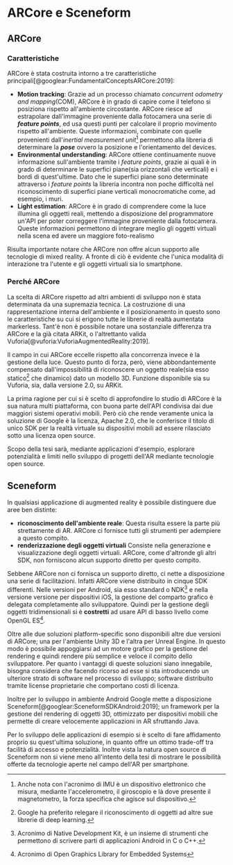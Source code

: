# ARCore e Sceneform

## ARCore 

### Caratteristiche

ARCore è stata costruita intorno a tre caratteristiche principali[@googlear:FundamentalConceptsARCore:2019]:

- **Motion tracking**:
  Grazie ad un processo chiamato *concurrent odometry and mapping*(COM), ARCore è in grado di capire come il telefono si posiziona rispetto all'ambiente circostante.
  ARCore riesce ad estrapolare dall'immagine proveniente dalla fotocamera una serie di ***feature points***, ed usa questi punti per calcolare il proprio movimento rispetto all'ambiente.
  Queste informazioni, combinate con quelle provenienti dall'*inertial measurement unit*[^imu] permettono alla libreria di determinare la ***pose*** ovvero la posizione e l'orientamento del devices.
- **Environmental understanding**:
  ARCore ottiene continuamente nuove informazione sull'ambiente tramite i *feature points*, grazie ai quali è in grado di determinare le superfici piane(sia orizzontali che verticali) e i bordi di quest'ultime.
  Dato che le superfici piane sono determinate attraverso i *feature points* la libreria incontra non poche difficoltà nel riconoscimento di superfici piane verticali monocromatiche come, ad esempio, i muri.
- **Light estimation**:
  ARCore è in grado di comprendere come la luce illumina gli oggetti reali, mettendo a disposizione del programmatore un'API per poter correggere l'immagine proveniente dalla fotocamera.
  Queste informazioni permettono di integrare meglio gli oggetti virtuali nella scena ed avere un maggiore foto-realismo
  
Risulta importante notare che ARCore non offre alcun supporto alle tecnologie di mixed reality.
A fronte di ciò è evidente che l'unica modalità di interazione tra l'utente e gli oggetti virtuali sia lo smartphone.

### Perché ARCore

La scelta di ARCore rispetto ad altri ambienti di sviluppo non è stata determinata da una supremazia tecnica.
La costruzione di una rappresentazione interna dell'ambiente e il posizionamento in questo sono le caratteristiche su cui si erigono tutte le librerie di realtà aumentata markerless.
Tant'è non è possibile notare una sostanziale differenza tra ARCore e la già citata ARKit, o l'altrettanto valida Vuforia[@vuforia:VuforiaAugmentedReality:2019].

Il campo in cui ARCore eccelle rispetto alla concorrenza invece è la gestione della luce.
Questo punto di forza, però, viene abbondantemente compensato dall'impossibilità di riconoscere un oggetto reale(sia esso statico[^image-recognition] che dinamico) dato un modello 3D.
Funzione disponibile sia su Vuforia, sia, dalla versione 2.0, su ARKit.

La prima ragione per cui si è scelto di approfondire lo studio di ARCore è la sua natura multi piattaforma, con buona parte dell'API condivisa dai due maggiori sistemi operativi mobili.
Però ciò che rende veramente unica la soluzione di Google è la licenza, Apache 2.0, che le conferisce il titolo di unico SDK per la realtà virtuale su dispositivi mobili ad essere rilasciato sotto una licenza open source.

Scopo della tesi sarà, mediante applicazioni d'esempio, esplorare potenzialità e limiti nello sviluppo di progetti dell'AR mediante tecnologie open source.

## Sceneform

In qualsiasi applicazione di augmented reality è possibile distinguere due aree ben distinte:

- **riconoscimento dell'ambiente reale**:
  Questa risulta essere la parte più strettamente di AR.
  ARCore ci fornisce tutti gli strumenti per adempiere a questo compito.
- **renderizzazione degli oggetti virtuali**
  Consiste nella generazione e visualizzazione degli oggetti virtuali.
  ARCore, come d'altronde gli altri SDK, non forniscono alcun supporto diretto per questo compito.

Sebbene ARCore non ci fornisca un supporto diretto, ci nette a disposizione una serie di facilitazioni.
Infatti ARCore viene distribuito in cinque SDK differenti.
Nelle versioni per Android, sia esso standard o NDK[^ndk] e nella versione versione per dispositivi iOS, la gestione del comparto grafico è delegata completamente allo sviluppatore.
Quindi per la gestione degli oggetti tridimensionali si è **costretti** ad usare API di basso livello come OpenGL ES[^opengl].

Oltre alle due soluzioni platform-specific sono disponibili altre due versioni di ARCore; una per l'ambiente Unity 3D e l'altra per Unreal Engine.
In questo modo è possibile appoggiarsi ad un motore grafico per la gestione del rendering e quindi rendere più semplice e veloce il compito dello sviluppatore.
Per quanto i vantaggi di queste soluzioni siano innegabile, bisogna considera che facendo ricorso ad esse si sta introducendo un ulteriore strato di software nel processo di sviluppo; software distribuito tramite license proprietarie che comportano costi di licenza.

Inoltre per lo sviluppo in ambiente Android Google mette a disposizione Sceneform[@googlear:SceneformSDKAndroid:2019];
un framework per la gestione del rendering di oggetti 3D, ottimizzato per dispositivi mobili che permette di creare velocemente applicazioni in AR sfruttando Java.

Per lo sviluppo delle applicazioni di esempio si è scelto di fare affidamento proprio su quest'ultima  soluzione, in quanto offre un ottimo trade-off tra facilità di accesso e potenzialità.
Inoltre vista la natura open source di Sceneform non si viene meno all'intento della tesi di mostrare le possibilità offerte da tecnologie aperte nel campo dell'AR per smartphone.

[^image-recognition]: Google ha preferito relegare il riconoscimento di oggetti ad altre sue librerie  di deep learning.
[^imu]: Anche nota con l'acronimo di IMU è un dispositivo elettronico che misura, mediante l'accelerometro, il giroscopio e là dove presente il magnetometro, la forza specifica che agisce sul dispositivo.
[^ndk]: Acronimo di Native Development Kit, è un insieme di strumenti che permettono di scrivere parti di applicazioni Android in C o C++.
[^opengl]: Acronimo di Open Graphics Library for Embedded Systems
